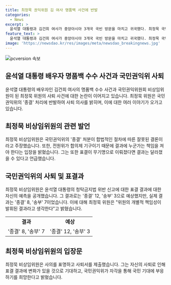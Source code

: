 ```yaml
---
title: 최정묵 권익위원 김 여사 명품백 사건에 반발
categories:
  - News
excerpt: >
  윤석열 대통령과 김건희 여사가 중앙아시아 3개국 국빈 방문을 마치고 귀국했다. 최정묵 국민권익위원회 비상임위원은 권익위의 명품백 수수 사건 처리에 반발하여 사퇴서를 제출했다. 그는 권익위의 처리를 비판하며 사퇴 이유를 설명했고, 무기명 투표를 제안했으나 거부당했다고 주장했다. 또한, 야당 추천 몫과 여당 추천 몫으로 구성된 전원위 구성원들 사이의 갈등을 언급했다. 최 위원은 사퇴를 통해 국민 기대에 부응하길 희망했고, 윤 대통령이 사퇴를 수락하면 처리될 것이라고 밝혔다.
feature_text: >
  윤석열 대통령과 김건희 여사가 중앙아시아 3개국 국빈 방문을 마치고 귀국했다. 최정묵 국민권익위원회 비상임위원은 권익위의 명품백 수수 사건 처리에 반발하여 사퇴서를 제출했다. 그는 권익위의 처리를 비판하며 사퇴 이유를 설명했고, 무기명 투표를 제안했으나 거부당했다고 주장했다. 또한, 야당 추천 몫과 여당 추천 몫으로 구성된 전원위 구성원들 사이의 갈등을 언급했다. 최 위원은 사퇴를 통해 국민 기대에 부응하길 희망했고, 윤 대통령이 사퇴를 수락하면 처리될 것이라고 밝혔다.
image: 'https://newsdao.kr/res/images/meta/newsdao_breakingnews.jpg'
---
```


<p><img src="https://newsdao.kr/res/images/meta/newsdao_breakingnews.jpg" alt="pcversion 속보" /></p>

<h2 data-ke-size="size26">윤석열 대통령 배우자 명품백 수수 사건과 국민권익위 사퇴</h2>

<p data-ke-size="size16">윤석열 대통령의 배우자인 김건희 여사의 명품백 수수 사건과 국민권익위원회 비상임위원이 된 최정묵 위원의 사퇴 사건에 대한 논란이 이어지고 있습니다. 최정묵 위원은 국민권익위의 '종결' 처리에 반발하여 사퇴 의사를 밝히며, 이에 대한 여러 이야기가 오가고 있습니다.</p>

<h2 data-ke-size="size24">최정묵 비상임위원의 관련 발언</h2>

<p data-ke-size="size16">최정묵 비상임위원은 국민권익위의 '종결' 처분이 합법적인 절차에 따른 잘못된 결론이라고 주장했습니다. 또한, 전원위가 합의제 기구이기 때문에 결과에 누군가는 책임을 져야 한다는 입장을 밝혔습니다. 그는 또한 표결이 무기명으로 이뤄졌다면 결과는 달라졌을 수 있다고 언급했습니다.</p>

<h2 data-ke-size="size24">국민권익위의 사퇴 및 표결과</h2>

<p data-ke-size="size16">최정묵 비상임위원은 윤석열 대통령의 청탁금지법 위반 신고에 대한 표결 결과에 대한 자신의 예측을 공개했습니다. 그 결과로는 '종결' 12, '송부' 3으로 예상했지만, 실제 결과는 '종결' 8, '송부' 7이었습니다. 이에 대해 최정묵 위원은 "위원의 개별적 책임성이 발휘된 결과라고 생각한다"고 밝혔습니다.</p>

<table>
    <tr>
        <td style="text-align: center; height: 17px;"><b>결과</b></td>
        <td style="text-align: center; height: 17px;"><b>예상</b></td>
    </tr>
    <tr>
        <td style="text-align: center; height: 17px;">'종결' 8, '송부' 7</td>
        <td style="text-align: center; height: 17px;">'종결' 12, '송부' 3</td>
    </tr>
</table>

<h2 data-ke-size="size24">최정묵 비상임위원의 입장문</h2>

<p data-ke-size="size16">최정묵 비상임위원은 사의를 표명하고 사퇴서를 제출했습니다. 그는 자신의 사퇴로 인해 표결 결과에 변화가 있을 것으로 기대하고, 국민권익위가 자각을 통해 국민 기대에 부응하기를 희망한다고 밝혔습니다.</p>

